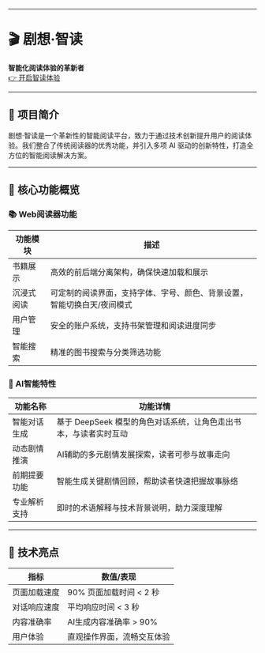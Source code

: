 
---

# 🎬 剧想·智读  
**智能化阅读体验的革新者**  
[👉 开启智读体验](http://222.206.4.160/)  

---

## 📖 项目简介

剧想·智读是一个革新性的智能阅读平台，致力于通过技术创新提升用户的阅读体验。我们整合了传统阅读器的优秀功能，并引入多项 AI 驱动的创新特性，打造全方位的智能阅读解决方案。

---

## 🌟 核心功能概览

### 📚 Web阅读器功能

| 功能模块     | 描述                                                                 |
|--------------|----------------------------------------------------------------------|
| 书籍展示     | 高效的前后端分离架构，确保快速加载和展示                             |
| 沉浸式阅读   | 可定制的阅读界面，支持字体、字号、颜色、背景设置，智能切换白天/夜间模式 |
| 用户管理     | 安全的账户系统，支持书架管理和阅读进度同步                           |
| 智能搜索     | 精准的图书搜索与分类筛选功能                                         |

### 🤖 AI智能特性

| 功能名称         | 功能详情                                                                 |
|------------------|--------------------------------------------------------------------------|
| 智能对话生成     | 基于 DeepSeek 模型的角色对话系统，让角色走出书本，与读者实时互动         |
| 动态剧情推演     | AI辅助的多元剧情发展探索，读者可参与故事走向                             |
| 前期提要功能     | 智能生成关键剧情回顾，帮助读者快速把握故事脉络                           |
| 专业解析支持     | 即时的术语解释与技术背景说明，助力深度理解                               |

---

## 🚀 技术亮点

| 指标         | 数值/表现                                      |
|--------------|------------------------------------------------|
| 页面加载速度 | 90% 页面加载时间 < 2 秒                         |
| 对话响应速度 | 平均响应时间 < 3 秒                             |
| 内容准确率   | AI生成内容准确率 > 90%                          |
| 用户体验     | 直观操作界面，流畅交互体验                      |
